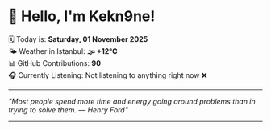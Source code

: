 # 👋 Hello, I'm Kekn9ne!

🗓️ Today is: **Saturday, 01 November 2025**  
🌤️ Weather in Istanbul: **🌫  +12°C**  
📊 GitHub Contributions: **90**  
🎧 Currently Listening: Not listening to anything right now ❌

---

_"Most people spend more time and energy going around problems than in trying to solve them.  — *Henry Ford*"_

---
